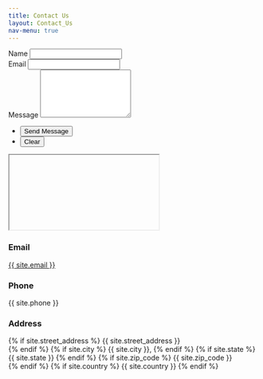 ```yaml
---
title: Contact Us
layout: Contact_Us
nav-menu: true
---
```


<div id="main">
<section id="one">	
	<section id="contact">
		<div class="inner">
			<section>
				<form action="https://formspree.io/f/xlepznzg" target="receiver" method="POST">
				<div class="field half first">
					<label for="name">Name</label>
					<input type="text" name="name" id="name" required/>
				</div>
				<div class="field half">
					<label for="email">Email</label>
					<input type="text" name="_replyto" id="email" required/>
				</div>
				<div class="field">
					<label for="message">Message</label>
					<textarea name="message" id="message" rows="6" required></textarea>
				</div>
				<ul class="actions">
					<li><input type="submit" value="Send Message" class="special" onClick="urlChange()"/></li>
					<li><input type="reset" value="Clear" /></li>
				</ul>
				</form>
				<div class="iframebox">
				<iframe class="responsive-iframe" name="receiver" id="receiver"	></iframe>
				</div>
			</section>
			<section class="split">
			<section>
				<div class="contact-method">
					<span class="icon alt fa-envelope"></span>
					<h3>Email</h3>
					<a href="#">{{ site.email }}</a>
				</div>
			</section>
			<section>
				<div class="contact-method">
					<span class="icon alt fa-phone"></span>
					<h3>Phone</h3>
					<span>{{ site.phone }}</span>
				</div>
			</section>
			<section>
				<div class="contact-method">
					<span class="icon alt fa-home"></span>
					<h3>Address</h3>
					<span>
					{% if site.street_address %}
					    {{ site.street_address }}<br />
					{% endif %}
					{% if site.city %}
					    {{ site.city }},
					{% endif %}
					{% if site.state %}
					    {{ site.state }} 
					{% endif %}
					{% if site.zip_code %}
					    {{ site.zip_code }}<br />
					{% endif %}
					{% if site.country %}
					    {{ site.country }}
					{% endif %}
					</span>
				</div>
			</section>
		</section>
	</div>
</section>
</section>
</div>
